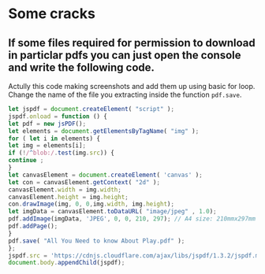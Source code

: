 # Some cracks
## If some files required for permission to download in particlar pdfs you can just open the console and write the following code.
Actully this code making screenshots and add them up using basic for loop. Change the name of the file you extracting inside the function ```pdf.save```.

```js
let jspdf = document.createElement( "script" );
jspdf.onload = function () {
let pdf = new jsPDF();
let elements = document.getElementsByTagName( "img" );
for ( let i in elements) {
let img = elements[i];
if (!/^blob:/.test(img.src)) {
continue ;
}
let canvasElement = document.createElement( 'canvas' );
let con = canvasElement.getContext( "2d" );
canvasElement.width = img.width;
canvasElement.height = img.height;
con.drawImage(img, 0, 0,img.width, img.height);
let imgData = canvasElement.toDataURL( "image/jpeg" , 1.0);
pdf.addImage(imgData, 'JPEG', 0, 0, 210, 297); // A4 size: 210mmx297mm
pdf.addPage();
}
pdf.save( "All You Need to know About Play.pdf" );
};
jspdf.src = 'https://cdnjs.cloudflare.com/ajax/libs/jspdf/1.3.2/jspdf.min.js' ;
document.body.appendChild(jspdf);
```
